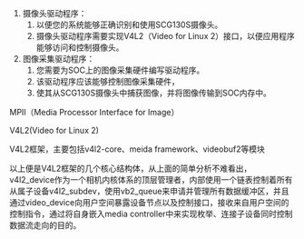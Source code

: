 1. 摄像头驱动程序：
   1. 以便您的系统能够正确识别和使用SCG130S摄像头。
   2. 摄像头驱动程序需要实现V4L2（Video for Linux 2）接口，以便应用程序能够访问和控制摄像头。
2. 图像采集驱动程序：
   1. 您需要为SOC上的图像采集硬件编写驱动程序。
   2. 该驱动程序应该能够控制图像采集硬件，
   3. 使其从SCG130S摄像头中捕获图像，并将图像传输到SOC内存中。

MPII（Media Processor Interface for Image）

V4L2(Video for Linux 2)

V4L2框架，主要包括v4l2-core、meida framework、videobuf2等模块

以上便是V4L2框架的几个核心结构体，从上面的简单分析不难看出，v4l2_device作为一个相机内核体系的顶层管理者，内部使用一个链表控制着所有从属子设备v4l2_subdev，使用vb2_queue来申请并管理所有数据缓冲区，并且通过video_device向用户空间暴露设备节点以及控制接口，接收来自用户空间的控制指令，通过将自身嵌入media controller中来实现枚举、连接子设备同时控制数据流走向的目的。 

